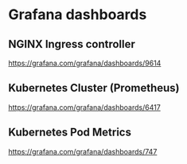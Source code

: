 # Grafana dashboards

## NGINX Ingress controller
https://grafana.com/grafana/dashboards/9614

## Kubernetes Cluster (Prometheus)
https://grafana.com/grafana/dashboards/6417

## Kubernetes Pod Metrics
https://grafana.com/grafana/dashboards/747

